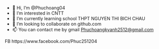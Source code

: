 - 👋 Hi, I’m @Phuchoang04
- 👀 I’m interested in CNTT
- 🌱 I’m currently learning school THPT NGUYEN THI BICH CHAU
- 💞️ I’m looking to collaborate on github.com
- 📫 You can contact me by gmail Phuchoangkyanh2512@gmail.com

<!---
Phuchoang04/Phuchoang04 is a ✨ special ✨ repository because its `README.md` (this file) appears on your GitHub profile.
---> FB https://www.facebook.com/Phuc251204
